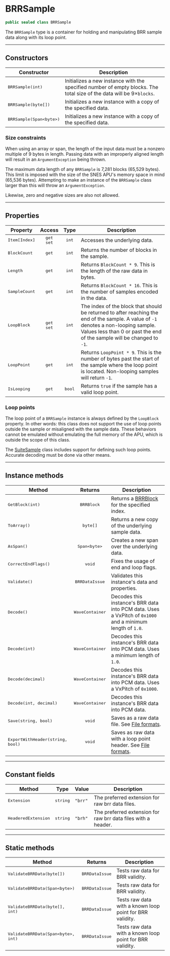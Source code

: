 ﻿# BRRSample
```csharp
public sealed class BRRSample
```
The `BRRSample` type is a container for holding and manipulating BRR sample data along with its loop point.

----

## Constructors

| Constructor | Description |
| ----------- | ----------- |
| <samp>BRRSample(int)</samp> | Initializes a new instance with the specified number of empty blocks. The total size of the data will be 9&times;`blocks`.
| <samp>BRRSample(byte[])</samp> | Initializes a new instance with a copy of the specified data. 
| <samp>BRRSample(Span&lt;byte&gt;)</samp> | Initializes a new instance with a copy of the specified data.

### Size constraints
When using an array or span, the length of the input data must be a nonzero multiple of 9 bytes in length. Passing data with an improperly aligned length will result in an `ArgumentException` being thrown.

The maximum data length of any `BRRSample` is 7,281 blocks (65,529 bytes). This limit is imposed with the size of the SNES APU's memory space in mind (65,536 bytes). Attempting to make an instance of the `BRRSample` class larger than this will throw an `ArgumentException`.

Likewise, zero and negative sizes are also not allowed.

----

## Properties

| Property | Access | Type | Description |
| -------- |:------:|:----:| ----------- |
| <samp>Item[Index]</samp> | <kbd>get</kbd><br/><kbd>set</kbd> | <kbd>int</kbd> | Accesses the underlying data.
| <samp>BlockCount</samp> | <kbd>get</kbd> | <kbd>int</kbd> | Returns the number of blocks in the sample.
| <samp>Length</samp> | <kbd>get</kbd> | <kbd>int</kbd> | Returns `BlockCount * 9`. This is the length of the raw data in bytes.
| <samp>SampleCount</samp> | <kbd>get</kbd> | <kbd>int</kbd> | Returns `BlockCount * 16`. This is the number of samples encoded in the data.
| <samp>LoopBlock</samp> | <kbd>get</kbd><br/><kbd>set</kbd> | <kbd>int</kbd> | The index of the block that should be returned to after reaching the end of the sample. A value of `-1` denotes a non-looping sample. Values less than 0 or past the end of the sample will be changed to `-1`.
| <samp>LoopPoint</samp> | <kbd>get</kbd> | <kbd>int</kbd> | Returns `LoopPoint * 9`. This is the number of bytes past the start of the sample where the loop point is located. Non-looping samples will return `-1`.
| <samp>IsLooping</samp> | <kbd>get</kbd> | <kbd>bool</kbd> | Returns `true` if the sample has a valid loop point.

### Loop points

The loop point of a `BRRSample` instance is always defined by the `LoopBlock` property. In other words: this class does not support the use of loop points outside the sample or misaligned with the sample data. These behaviors cannot be emulated without emulating the full memory of the APU, which is outside the scope of this class.

The [SuiteSample](SuiteSample.md) class includes support for defining such loop points. Accurate decoding must be done via other means.

----

## Instance methods

| Method | Returns | Description |
| ------ |:-------:| ----------- |
| <samp>GetBlock(int)</samp> | <kbd>BRRBlock</kbd> | Returns a [BRRBlock](BRRBlock.md) for the specified index.
| <samp>ToArray()</samp> | <kbd>byte[]</kbd> | Returns a new copy of the underlying sample data.
| <samp>AsSpan()</samp> | <kbd>Span&lt;byte&gt;</kbd> | Creates a new span over the underlying data.
| <samp>CorrectEndFlags()</samp> | <kbd>void</kbd> | Fixes the usage of end and loop flags.
| <samp>Validate()</samp> | <kbd>BRRDataIssue</kbd> | Validates this instance's data and properties.
| <samp>Decode()</samp> | <kbd>WaveContainer</kbd> | Decodes this instance's BRR data into PCM data. Uses a VxPitch of `0x1000` and a minimum length of `1.0`.
| <samp>Decode(int)</samp> | <kbd>WaveContainer</kbd> | Decodes this instance's BRR data into PCM data. Uses a minimum length of `1.0`.
| <samp>Decode(decimal)</samp> | <kbd>WaveContainer</kbd> | Decodes this instance's BRR data into PCM data. Uses a VxPitch of `0x1000`.
| <samp>Decode(int, decimal)</samp> | <kbd>WaveContainer</kbd> | Decodes this instance's BRR data into PCM data.
| <samp>Save(string, bool)</samp> | <kbd>void</kbd> | Saves as a raw data file. See [File formats](../fileformats.md).
| <samp>ExportWithHeader(string, bool)</samp> | <kbd>void</kbd> | Saves as raw data with a loop point header. See [File formats](../fileformats.md).

----

## Constant fields
| Method | Type | Value | Description |
| ------ |:----:| ----- | ----------- |
| <samp>Extension</samp> | <kbd>string</kbd> | `"brr"` | The preferred extension for raw brr data files.
| <samp>HeaderedExtension</samp> | <kbd>string</kbd> | `"brh"` | The preferred extension for raw brr data files with a header.

----

## Static methods
| Method | Returns | Description |
| ------ |:-------:| ----------- |
| <samp>ValidateBRRData(byte[])</samp> | <kbd>BRRDataIssue</kbd> | Tests raw data for BRR validity.
| <samp>ValidateBRRData(Span&lt;byte&gt;)</samp> | <kbd>BRRDataIssue</kbd> | Tests raw data for BRR validity.
| <samp>ValidateBRRData(byte[], int)</samp> | <kbd>BRRDataIssue</kbd> | Tests raw data with a known loop point for BRR validity.
| <samp>ValidateBRRData(Span&lt;byte&gt;, int)</samp> | <kbd>BRRDataIssue</kbd> | Tests raw data with a known loop point for BRR validity.
